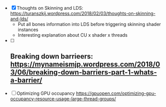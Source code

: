 - [x] Thoughts on Skinning and LDS: https://turanszkij.wordpress.com/2018/02/03/thoughts-on-skinning-and-lds/
    - Put all bones information into LDS before triggering skinning shader instances
    - Interesting explanation about CU x shader x threads
- [ ] Breaking down barrieers: https://mynameismjp.wordpress.com/2018/03/06/breaking-down-barriers-part-1-whats-a-barrier/
    - 
- [ ] Optimizing GPU occupancy https://gpuopen.com/optimizing-gpu-occupancy-resource-usage-large-thread-groups/
